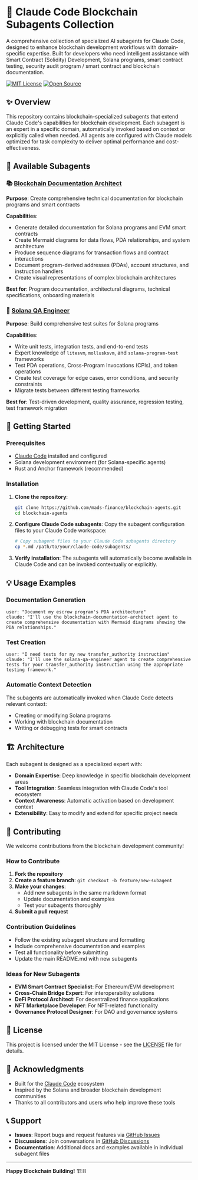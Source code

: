 # 🚀 Claude Code Blockchain Subagents Collection

A comprehensive collection of specialized AI subagents for Claude Code, designed to enhance blockchain development workflows with domain-specific expertise. Built for developers who need intelligent assistance with Smart Contract (Solidity) Development, Solana programs, smart contract testing, security audit program / smart contract and blockchain documentation.

[![MIT License](https://img.shields.io/badge/License-MIT-green.svg)](https://choosealicense.com/licenses/mit/)
[![Open Source](https://img.shields.io/badge/Open%20Source-Yes-brightgreen)](https://opensource.org/)

## ✨ Overview

This repository contains blockchain-specialized subagents that extend Claude Code's capabilities for blockchain development. Each subagent is an expert in a specific domain, automatically invoked based on context or explicitly called when needed. All agents are configured with Claude models optimized for task complexity to deliver optimal performance and cost-effectiveness.

## 🤖 Available Subagents

### 📚 [Blockchain Documentation Architect](blockchain-documentation-architect.md)
**Purpose**: Create comprehensive technical documentation for blockchain programs and smart contracts

**Capabilities**:
- Generate detailed documentation for Solana programs and EVM smart contracts
- Create Mermaid diagrams for data flows, PDA relationships, and system architecture
- Produce sequence diagrams for transaction flows and contract interactions
- Document program-derived addresses (PDAs), account structures, and instruction handlers
- Create visual representations of complex blockchain architectures

**Best for**: Program documentation, architectural diagrams, technical specifications, onboarding materials

### 🧪 [Solana QA Engineer](solana-qa-engineer.md) 
**Purpose**: Build comprehensive test suites for Solana programs

**Capabilities**:
- Write unit tests, integration tests, and end-to-end tests
- Expert knowledge of `litesvm`, `mollusksvm`, and `solana-program-test` frameworks
- Test PDA operations, Cross-Program Invocations (CPIs), and token operations
- Create test coverage for edge cases, error conditions, and security constraints
- Migrate tests between different testing frameworks

**Best for**: Test-driven development, quality assurance, regression testing, test framework migration

## 🚀 Getting Started

### Prerequisites
- [Claude Code](https://claude.ai/code) installed and configured
- Solana development environment (for Solana-specific agents)
- Rust and Anchor framework (recommended)

### Installation

1. **Clone the repository**:
   ```bash
   git clone https://github.com/mads-finance/blockchain-agents.git
   cd blockchain-agents
   ```

2. **Configure Claude Code subagents**:
   Copy the subagent configuration files to your Claude Code workspace:
   ```bash
   # Copy subagent files to your Claude Code subagents directory
   cp *.md /path/to/your/claude-code/subagents/
   ```

3. **Verify installation**:
   The subagents will automatically become available in Claude Code and can be invoked contextually or explicitly.

## 💡 Usage Examples

### Documentation Generation
```
user: "Document my escrow program's PDA architecture"
claude: "I'll use the blockchain-documentation-architect agent to create comprehensive documentation with Mermaid diagrams showing the PDA relationships."
```

### Test Creation
```
user: "I need tests for my new transfer_authority instruction"
claude: "I'll use the solana-qa-engineer agent to create comprehensive tests for your transfer_authority instruction using the appropriate testing framework."
```

### Automatic Context Detection
The subagents are automatically invoked when Claude Code detects relevant context:
- Creating or modifying Solana programs
- Working with blockchain documentation
- Writing or debugging tests for smart contracts

## 🏗️ Architecture

Each subagent is designed as a specialized expert with:

- **Domain Expertise**: Deep knowledge in specific blockchain development areas
- **Tool Integration**: Seamless integration with Claude Code's tool ecosystem  
- **Context Awareness**: Automatic activation based on development context
- **Extensibility**: Easy to modify and extend for specific project needs

## 🤝 Contributing

We welcome contributions from the blockchain development community!

### How to Contribute

1. **Fork the repository**
2. **Create a feature branch**: `git checkout -b feature/new-subagent`
3. **Make your changes**:
   - Add new subagents in the same markdown format
   - Update documentation and examples
   - Test your subagents thoroughly
4. **Submit a pull request**

### Contribution Guidelines

- Follow the existing subagent structure and formatting
- Include comprehensive documentation and examples
- Test all functionality before submitting
- Update the main README.md with new subagents

### Ideas for New Subagents

- **EVM Smart Contract Specialist**: For Ethereum/EVM development
- **Cross-Chain Bridge Expert**: For interoperability solutions  
- **DeFi Protocol Architect**: For decentralized finance applications
- **NFT Marketplace Developer**: For NFT-related functionality
- **Governance Protocol Designer**: For DAO and governance systems

## 📄 License

This project is licensed under the MIT License - see the [LICENSE](LICENSE) file for details.

## 🙏 Acknowledgments

- Built for the [Claude Code](https://claude.ai/code) ecosystem
- Inspired by the Solana and broader blockchain development communities
- Thanks to all contributors and users who help improve these tools

## 📞 Support

- **Issues**: Report bugs and request features via [GitHub Issues](https://github.com/mads-finance/blockchain-agents/issues)
- **Discussions**: Join conversations in [GitHub Discussions](https://github.com/mads-finance/blockchain-agents/discussions)
- **Documentation**: Additional docs and examples available in individual subagent files

---

**Happy Blockchain Building!** 🏗️⛓️
